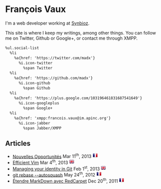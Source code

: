 François Vaux
=============

I'm a web developer working at [Synbioz](http://synbioz.com/).

This site is where I keep my writings, among other things. You can follow me on
Twitter, Github or Google+, or contact me through XMPP.

``` #haml
%ul.social-list
  %li
    %a{href: 'https://twitter.com/madx'}
      %i.icon-twitter
        %span Twitter
  %li
    %a{href: 'https://github.com/madx'}
      %i.icon-github
        %span Github
  %li
    %a{href: 'https://plus.google.com/103196461831687541649'}
      %i.icon-googleplus
        %span Google+
  %li
    %a{href: 'xmpp:francois.vaux@im.apinc.org'}
      %i.icon-jabber
        %span Jabber/XMPP
```

Articles
--------

* [Nouvelles Opportunités](/articles/nouvelles_opportunites.html)
  <span class="date">Mar 11<sup>th</sup>, 2013</span>
  ![fr](/media/flag_fr.png)
* [Efficient Vim](/articles/efficient_vim.html)
  <span class="date">Mar 4<sup>th</sup>, 2013</span>
  ![en](/media/flag_en.png)
* [Managing your identity in Git](/articles/managing_your_identity_in_git.html)
  <span class="date">Feb 1<sup>st</sup>, 2013</span>
  ![en](/media/flag_en.png)
* [git rebase --autosquash](/articles/git_rebase_autosquash.html)
  <span class="date">May 24<sup>th</sup>, 2012</span>
  ![fr](/media/flag_fr.png)
* [Étendre MarkDown avec RedCarpet](/articles/etendre_markdown_redcarpet.html)
  <span class="date">Dec 20<sup>th</sup>, 2011</span>
  ![fr](/media/flag_fr.png)
